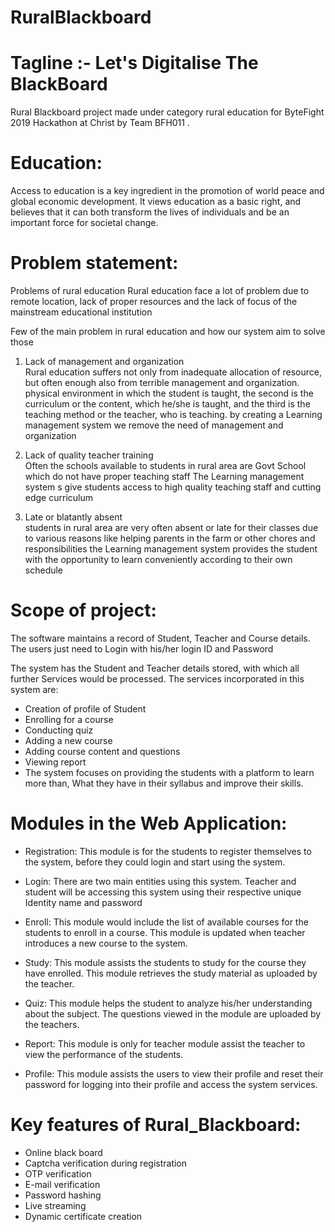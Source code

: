 # RuralBlackboard

# Tagline :-  Let's Digitalise The BlackBoard


Rural Blackboard project made under category rural education for ByteFight 2019 Hackathon at Christ by Team BFH011 .

# Education: 

Access to education is a key ingredient in the promotion of world peace and global economic development. It views education as a basic right, and believes that it can both transform the lives of individuals and be an important force for societal change. 

# Problem statement:
Problems of rural education
Rural education face a lot of problem due to remote location, lack of proper resources and the lack of focus of the mainstream educational institution 

Few of the main problem in rural education and  how our system aim to solve those 

1.  Lack of management and organization  
       Rural education suffers not only from inadequate allocation of resource, but often enough also from terrible management and organization. physical environment in which the student is taught, the second is the curriculum or the content, which he/she is taught, and the third is the teaching method or the teacher, who is teaching. by creating a Learning management system we remove the need of management and organization 

2.   Lack of quality teacher training  
  Often the schools available to students in rural area are Govt School which do not have proper teaching staff The Learning management system s give students access to high quality teaching staff and cutting edge curriculum

3.   Late or blatantly absent  
  students in rural area are very often absent or late for their classes due to various reasons like helping  parents in the farm or other chores and responsibilities the Learning management system provides  the student with the opportunity to learn conveniently according to their own schedule 


# Scope of project:

The software maintains a record of Student, Teacher and Course details. The users just need to
Login with his/her login ID and Password

 The system has the Student and Teacher details stored, with which all further Services would be processed.
 The services incorporated in this system are:
- Creation of profile of Student
- Enrolling for a course
- Conducting quiz
- Adding a new course
- Adding course content and questions
- Viewing report
- The system focuses on providing the students with a platform to learn more than, What they have in their syllabus and improve their skills.

# Modules in the Web Application:
- Registration: This module is for the students to register themselves to the system, before they could login and start using the system.
- Login: There are two main entities using this system. Teacher and student will be accessing this system using their respective unique Identity name and password
- Enroll: This module would include the list of available courses for the students to enroll in a course. This module is updated when teacher introduces a new course to the system.
- Study: This module assists the students to study for the course they have enrolled. This module retrieves the study material as uploaded by the teacher.
- Quiz: This module helps the student to analyze his/her understanding about the subject. The questions viewed in the module are uploaded by the teachers.

- Report: This module is only for teacher module assist the teacher to view the performance of the students.
- Profile: This module assists the users to view their profile and reset their password for logging into their profile and access the system services.

 # Key features of Rural_Blackboard:
 - Online black board
 - Captcha verification during registration
 - OTP verification 
 - E-mail verification
 - Password hashing 
 - Live streaming 
 - Dynamic certificate creation 
  
